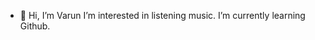 - 👋 Hi, I’m Varun
   I’m interested in listening music.
   I’m currently learning Github.
  

<!---
varunk2210/varunk2210 is a ✨ special ✨ repository because its `README.md` (this file) appears on your GitHub profile.
You can click the Preview link to take a look at your changes.
--->
